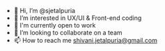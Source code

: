 - 👋 Hi, I’m @sjetalpuria
- 👀 I’m interested in UX/UI & Front-end coding
- 💼 I'm currently open to work
- 🌱 I’m looking to collaborate on a team
- 📫 How to reach me shivani.jetalpuria@gmail.com

<!---
sjetalpuria/sjetalpuria is a ✨ special ✨ repository because its `README.md` (this file) appears on your GitHub profile.
You can click the Preview link to take a look at your changes.
--->
